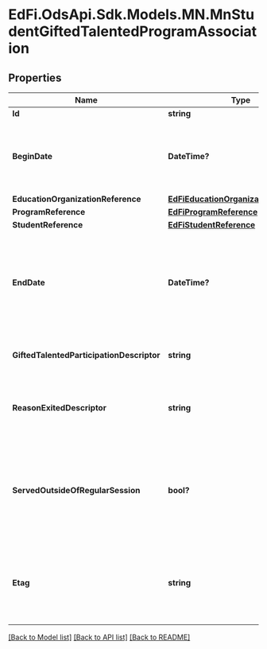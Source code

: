 # EdFi.OdsApi.Sdk.Models.MN.MnStudentGiftedTalentedProgramAssociation
## Properties

Name | Type | Description | Notes
------------ | ------------- | ------------- | -------------
**Id** | **string** |  | 
**BeginDate** | **DateTime?** | The month, day, and year on which the Student first received services. | 
**EducationOrganizationReference** | [**EdFiEducationOrganizationReference**](EdFiEducationOrganizationReference.md) |  | 
**ProgramReference** | [**EdFiProgramReference**](EdFiProgramReference.md) |  | 
**StudentReference** | [**EdFiStudentReference**](EdFiStudentReference.md) |  | 
**EndDate** | **DateTime?** | The month, day, and year on which the Student exited the Program or stopped receiving services. | [optional] 
**GiftedTalentedParticipationDescriptor** | **string** | The Gifted Talented Participation Descriptor. | 
**ReasonExitedDescriptor** | **string** | The reason the child left the Program within a school or district. | [optional] 
**ServedOutsideOfRegularSession** | **bool?** | Indicates whether the Student received services during the summer session or between sessions. | [optional] 
**Etag** | **string** | A unique system-generated value that identifies the version of the resource. | [optional] 

[[Back to Model list]](../README.md#documentation-for-models) [[Back to API list]](../README.md#documentation-for-api-endpoints) [[Back to README]](../README.md)

